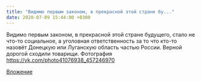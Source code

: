 ```yaml
---
title: "Видимо первым законом, в прекрасной этой стране бу..."
date: 2020-07-09 15:44:00 +0300
---
```


Видимо первым законом, в прекрасной этой стране будущего, стало не что-то социальное, а уголовная ответственность за то что кто-то назовёт Донецкую или Луганскую область частью России. Верной дорогой сходили товарищи.
Фотография
https://vk.com/photo41076938_457246970

[Вложение](https://vk.com/photo41076938_457246970)
